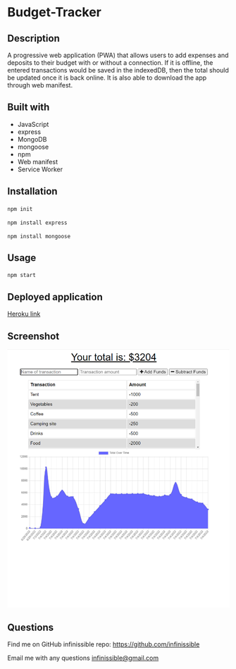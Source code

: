 # Budget-Tracker

## Description

A progressive web application (PWA) that allows users to add expenses and deposits to their budget with or without a connection. If it is offline, the entered transactions would be saved in the indexedDB, then the total should be updated once it is back online. It is also able to download the app through web manifest.

## Built with

- JavaScript
- express
- MongoDB
- mongoose
- npm
- Web manifest
- Service Worker

## Installation

`npm init`

`npm install express`

`npm install mongoose`

## Usage

`npm start`

## Deployed application

[Heroku link](https://budget-tracker-0303.herokuapp.com/)

## Screenshot

<img src="./assets/Budget_tracker.png" alt="main page" />

## Questions

Find me on GitHub
infinissible
repo: https://github.com/infinissible

Email me with any questions
infinissible@gmail.com

